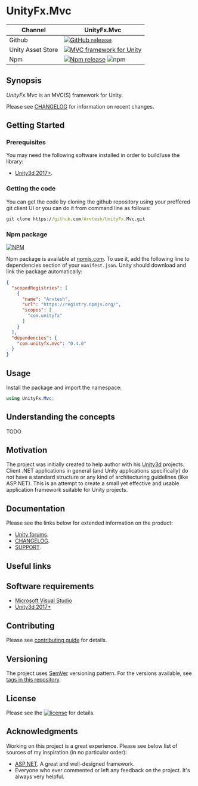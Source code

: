 # UnityFx.Mvc

Channel  | UnityFx.Mvc |
---------|---------------|
Github | [![GitHub release](https://img.shields.io/github/release/Arvtesh/UnityFx.Mvc.svg?logo=github)](https://github.com/Arvtesh/UnityFx.Mvc/releases)
Unity Asset Store | [![MVC framework for Unity](https://img.shields.io/badge/tools-v0.1.0-green.svg)](https://assetstore.unity.com/packages/tools/TODO)
Npm | [![Npm release](https://img.shields.io/npm/v/com.unityfx.mvc.svg)](https://www.npmjs.com/package/com.unityfx.mvc) ![npm](https://img.shields.io/npm/dt/com.unityfx.mvc)

## Synopsis

*UnityFx.Mvc* is an MVC(S) framework for Unity.

Please see [CHANGELOG](CHANGELOG.md) for information on recent changes.

## Getting Started
### Prerequisites
You may need the following software installed in order to build/use the library:
- [Unity3d 2017+](https://store.unity.com/).

### Getting the code
You can get the code by cloning the github repository using your preffered git client UI or you can do it from command line as follows:
```cmd
git clone https://github.com/Arvtesh/UnityFx.Mvc.git
```

### Npm package
[![NPM](https://nodei.co/npm/com.unityfx.mvc.png)](https://www.npmjs.com/package/com.unityfx.mvc)

Npm package is available at [npmjs.com](https://www.npmjs.com/package/com.unityfx.mvc). To use it, add the following line to dependencies section of your `manifest.json`. Unity should download and link the package automatically:
```json
{
  "scopedRegistries": [
    {
      "name": "Arvtesh",
      "url": "https://registry.npmjs.org/",
      "scopes": [
        "com.unityfx"
      ]
    }
  ],
  "dependencies": {
    "com.unityfx.mvc": "0.4.0"
  }
}
```

## Usage
Install the package and import the namespace:
```csharp
using UnityFx.Mvc;
```

## Understanding the concepts
TODO

## Motivation
The project was initially created to help author with his [Unity3d](https://unity3d.com) projects. Client .NET applications in general (and Unity applications specifically) do not have a standard structure or any kind of architecturing guidelines (like ASP.NET). This is an attempt to create a small yet effective and usable application framework suitable for Unity projects.

## Documentation
Please see the links below for extended information on the product:
- [Unity forums](https://forum.unity.com/threads/TODO/).
- [CHANGELOG](CHANGELOG.md).
- [SUPPORT](.github/SUPPORT.md).

## Useful links

## Software requirements
- [Microsoft Visual Studio](https://www.visualstudio.com/vs/community/)
- [Unity3d 2017+](https://store.unity.com/)

## Contributing
Please see [contributing guide](.github/CONTRIBUTING.md) for details.

## Versioning
The project uses [SemVer](https://semver.org/) versioning pattern. For the versions available, see [tags in this repository](https://github.com/Arvtesh/UnityFx.Mvc/tags).

## License
Please see the [![license](https://img.shields.io/github/license/Arvtesh/UnityFx.Mvc.svg)](LICENSE.md) for details.

## Acknowledgments
Working on this project is a great experience. Please see below list of sources of my inspiration (in no particular order):
* [ASP.NET](https://www.asp.net/). A great and well-designed framework.
* Everyone who ever commented or left any feedback on the project. It's always very helpful.

